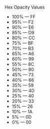 Hex Opacity Values

+ 100% — FF 
+ 95% — F2 
+ 90% — E6 
+ 85% — D9
+ 80% — CC
+ 75% — BF
+ 70% — B3
+ 65% — A6
+ 60% — 99
+ 55% — 8C
+ 50% — 80
+ 45% — 73
+ 40% — 66
+ 35% — 59
+ 30% — 4D
+ 25% — 40
+ 20% — 33
+ 15% — 26
+ 10% — 1A
+ 5% — 0D
+ 0% — 00
